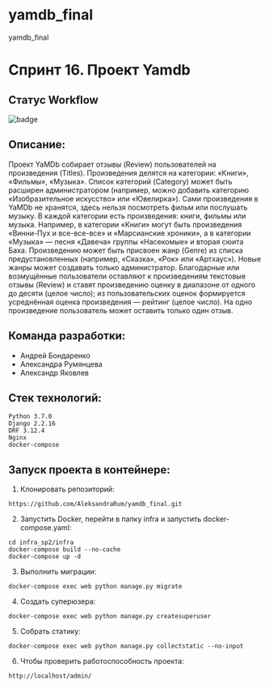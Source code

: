 # yamdb_final
yamdb_final
# Спринт 16. Проект Yamdb

## Статус Workflow

![badge](https://github.com/AleksandraRum/yamdb_final/actions/workflows/main.yml/badge.svg)

## Описание:
Проект YaMDb собирает отзывы (Review) пользователей на произведения (Titles). Произведения делятся на категории: «Книги», «Фильмы», «Музыка». Список категорий (Category) может быть расширен администратором (например, можно добавить категорию «Изобразительное искусство» или «Ювелирка»).
Сами произведения в YaMDb не хранятся, здесь нельзя посмотреть фильм или послушать музыку.
В каждой категории есть произведения: книги, фильмы или музыка. Например, в категории «Книги» могут быть произведения «Винни-Пух и все-все-все» и «Марсианские хроники», а в категории «Музыка» — песня «Давеча» группы «Насекомые» и вторая сюита Баха.
Произведению может быть присвоен жанр (Genre) из списка предустановленных (например, «Сказка», «Рок» или «Артхаус»). Новые жанры может создавать только администратор.
Благодарные или возмущённые пользователи оставляют к произведениям текстовые отзывы (Review) и ставят произведению оценку в диапазоне от одного до десяти (целое число); из пользовательских оценок формируется усреднённая оценка произведения — рейтинг (целое число). На одно произведение пользователь может оставить только один отзыв.

## Команда разработки:
- Андрей Бондаренко
- Александра Румянцева
- Александр Яковлев

## Стек технологий:

    Python 3.7.0
    Django 2.2.16
    DRF 3.12.4
    Nginx
    docker-compose

## Запуск проекта в контейнере:

1. Клонировать репозиторий:

```
https://github.com/AleksandraRum/yamdb_final.git
```

2.  Запустить Docker, перейти в папку infra и запустить docker-compose.yaml:

```
cd infra_sp2/infra
docker-compose build --no-cache
docker-compose up -d
```

3. Выполнить миграции:

```
docker-compose exec web python manage.py migrate
```

4. Создать суперюзера:

```
docker-compose exec web python manage.py createsuperuser
```

5. Собрать статику:

```
docker-compose exec web python manage.py collectstatic --no-input 
```

6. Чтобы проверить работоспособность проекта:

```
http://localhost/admin/
```
